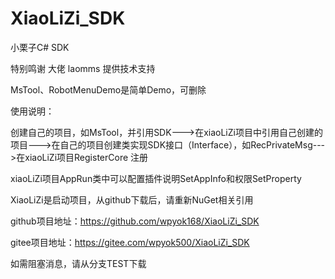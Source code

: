 # XiaoLiZi_SDK
小栗子C# SDK

特别鸣谢 大佬 laomms 提供技术支持

MsTool、RobotMenuDemo是简单Demo，可删除

使用说明：

   创建自己的项目，如MsTool，并引用SDK--->在xiaoLiZi项目中引用自己创建的项目--->在自己的项目创建类实现SDK接口（Interface），如RecPrivateMsg--->在xiaoLiZi项目RegisterCore 注册

xiaoLiZi项目AppRun类中可以配置插件说明SetAppInfo和权限SetProperty

  XiaoLiZi是启动项目，从github下载后，请重新NuGet相关引用
  
  github项目地址：https://github.com/wpyok168/XiaoLiZi_SDK
  
  gitee项目地址：https://gitee.com/wpyok500/XiaoLiZi_SDK

如需阻塞消息，请从分支TEST下载

